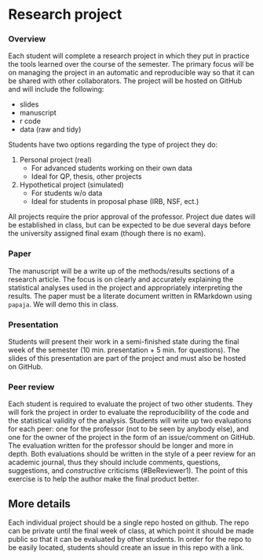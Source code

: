 Research project
================

### Overview

Each student will complete a research project in which they put in
practice the tools learned over the course of the semester. The primary
focus will be on managing the project in an automatic and reproducible
way so that it can be shared with other collaborators. The project will
be hosted on GitHub and will include the following:

-   slides
-   manuscript
-   r code
-   data (raw and tidy)

Students have two options regarding the type of project they do:

1.  Personal project (real)
    -   For advanced students working on their own data
    -   Ideal for QP, thesis, other projects
2.  Hypothetical project (simulated)
    -   For students w/o data
    -   Ideal for students in proposal phase (IRB, NSF, ect.)

All projects require the prior approval of the professor. Project due
dates will be established in class, but can be expected to be due
several days before the university assigned final exam (though there is
no exam).

### Paper

The manuscript will be a write up of the methods/results sections of a
research article. The focus is on clearly and accurately explaining the
statistical analyses used in the project and appropriately interpreting
the results. The paper must be a literate document written in RMarkdown
using `papaja`. We will demo this in class.

### Presentation

Students will present their work in a semi-finished state during the
final week of the semester (10 min. presentation + 5 min. for
questions). The slides of this presentation are part of the project and
must also be hosted on GitHub.

### Peer review

Each student is required to evaluate the project of two other students.
They will fork the project in order to evaluate the reproducibility of
the code and the statistical validity of the analysis. Students will
write up two evaluations for each peer: one for the professor (not to be
seen by anybody else), and one for the owner of the project in the form
of an issue/comment on GitHub. The evaluation written for the professor
should be longer and more in depth. Both evaluations should be written
in the style of a peer review for an academic journal, thus they should
include comments, questions, suggestions, and *constructive* criticisms
(\#BeReviewer1). The point of this exercise is to help the author make
the final product better.

## More details

Each individual project should be a single repo hosted on github. The
repo can be private until the final week of class, at which point it
should be made public so that it can be evaluated by other students. In
order for the repo to be easily located, students should create an issue
in this repo with a link.
